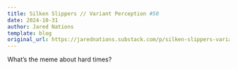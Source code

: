 ```yaml
---
title: Silken Slippers // Variant Perception #50
date: 2024-10-31
author: Jared Nations
template: blog
original_url: https://jarednations.substack.com/p/silken-slippers-variant-perception
---
```


What&#8217;s the meme about hard times?